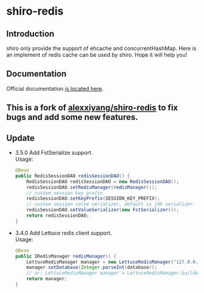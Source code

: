 shiro-redis
=============

## Introduction

shiro only provide the support of ehcache and concurrentHashMap. Here is an implement of redis cache can be used by shiro. Hope it will help you!

## Documentation

Official documentation [is located here](http://alexxiyang.github.io/shiro-redis/).


## This is a fork of [alexxiyang/shiro-redis](https://github.com/alexxiyang/shiro-redis) to fix bugs and add some new features.
## Update
- 3.5.0  Add FstSerialize support.  
    Usage:  
    
    ```java
    @Bean
    public RedisSessionDAO redisSessionDAO() {
        RedisSessionDAO redisSessionDAO = new RedisSessionDAO();
        redisSessionDAO.setRedisManager(redisManager());
        // custom session key prefix
        redisSessionDAO.setKeyPrefix(SESSION_KEY_PREFIX);
        // custom session value serializer, default is jdk serializer.
        redisSessionDAO.setValueSerializer(new FstSerializer());
        return redisSessionDAO;
    }
    ```
- 3.4.0  Add Lettuce redis client support.  
    Usage:  
    
    ```java
    @Bean
    public IRedisManager redisManager() {
        LettuceRedisManager manager = new LettuceRedisManager("127.0.0.1", 6379);
        manager.setDatabase(Integer.parseInt(database));
        // or: LettuceRedisManager manager = LettuceRedisManager.builder().host("127.0.0.1").port(6379).build();
        return manager;
    }
    ```